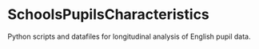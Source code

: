 # SchoolsPupilsCharacteristics
Python scripts and datafiles for longitudinal analysis of English pupil data.
